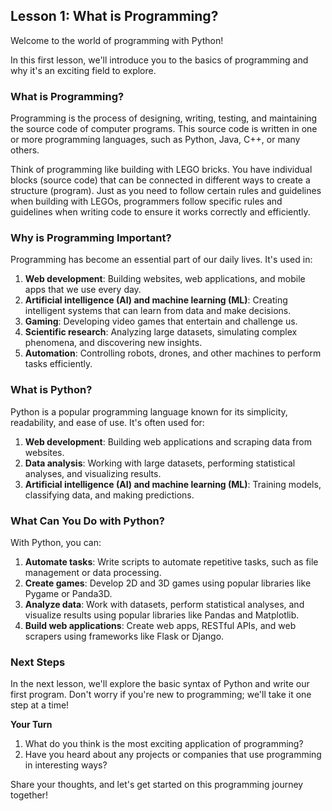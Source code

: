 ## Lesson 1: What is Programming?

Welcome to the world of programming with Python!

In this first lesson, we'll introduce you to the basics of programming and why it's an exciting field to explore.

### What is Programming?

Programming is the process of designing, writing, testing, and maintaining the source code of computer programs. This source code is written in one or more programming languages, such as Python, Java, C++, or many others.

Think of programming like building with LEGO bricks. You have individual blocks (source code) that can be connected in different ways to create a structure (program). Just as you need to follow certain rules and guidelines when building with LEGOs, programmers follow specific rules and guidelines when writing code to ensure it works correctly and efficiently.

### Why is Programming Important?

Programming has become an essential part of our daily lives. It's used in:

1. **Web development**: Building websites, web applications, and mobile apps that we use every day.
2. **Artificial intelligence (AI) and machine learning (ML)**: Creating intelligent systems that can learn from data and make decisions.
3. **Gaming**: Developing video games that entertain and challenge us.
4. **Scientific research**: Analyzing large datasets, simulating complex phenomena, and discovering new insights.
5. **Automation**: Controlling robots, drones, and other machines to perform tasks efficiently.

### What is Python?

Python is a popular programming language known for its simplicity, readability, and ease of use. It's often used for:

1. **Web development**: Building web applications and scraping data from websites.
2. **Data analysis**: Working with large datasets, performing statistical analyses, and visualizing results.
3. **Artificial intelligence (AI) and machine learning (ML)**: Training models, classifying data, and making predictions.

### What Can You Do with Python?

With Python, you can:

1. **Automate tasks**: Write scripts to automate repetitive tasks, such as file management or data processing.
2. **Create games**: Develop 2D and 3D games using popular libraries like Pygame or Panda3D.
3. **Analyze data**: Work with datasets, perform statistical analyses, and visualize results using popular libraries like Pandas and Matplotlib.
4. **Build web applications**: Create web apps, RESTful APIs, and web scrapers using frameworks like Flask or Django.

### Next Steps

In the next lesson, we'll explore the basic syntax of Python and write our first program. Don't worry if you're new to programming; we'll take it one step at a time!

**Your Turn**

1. What do you think is the most exciting application of programming?
2. Have you heard about any projects or companies that use programming in interesting ways?

Share your thoughts, and let's get started on this programming journey together!
